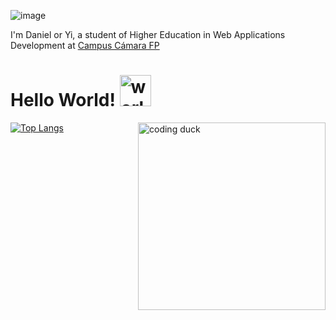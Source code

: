 ![image](https://github.com/user-attachments/assets/5cd0822e-9d43-43e3-89cb-9aaa5474c650)

I'm Daniel or Yi, a student of Higher Education in Web Applications Development at <a href="https://www.google.com/maps/place/Centro+FP+Superior+de+la+C%C3%A1mara+de+Comercio+de+Sevilla+-+Nuevas+Profesiones/@37.3755078,-5.98069,16z/data=!3m1!4b1!4m6!3m5!1s0xd126e9dd1459faf:0x761ce991c1ee65cc!8m2!3d37.3755078!4d-5.98069!16s%2Fg%2F1thgcq93?hl=es&entry=ttu&g_ep=EgoyMDI1MDIxMi4wIKXMDSoJLDEwMjExNDUzSAFQAw%3D%3D">Campus Cámara FP</a>


<h1>Hello World! <img src="https://media0.giphy.com/media/v1.Y2lkPTc5MGI3NjExZWo5eW0yem80NTFmZmV6dW00bzEyMGltdzh4Mzd4YmJ0Z3drNTdibSZlcD12MV9pbnRlcm5hbF9naWZfYnlfaWQmY3Q9Zw/DMUFPG2niG1TW/giphy.gif" alt="world" width="50px" /> </h1>


<img src="https://media4.giphy.com/media/v1.Y2lkPTc5MGI3NjExNHpiazBhMjJ3Z2NuNWdyZDJxZTVua2RqdjM5Yzg0cmkzcXd0c2lhaCZlcD12MV9pbnRlcm5hbF9naWZfYnlfaWQmY3Q9Zw/HzPtbOKyBoBFsK4hyc/giphy.gif" align="right" width="300px" alt="coding duck"/>



[![Top Langs](https://github-readme-stats.vercel.app/api/top-langs/?username=Yit-hub&layout=compact&theme=rose_pine)](https://github.com/anuraghazra/github-readme-stats)

<!--
**Yit-hub/Yit-hub** is a ✨ _special_ ✨ repository because its `README.md` (this file) appears on your GitHub profile.

Here are some ideas to get you started:

- 🔭 I’m currently working on ...
- 🌱 I’m currently learning ...
- 👯 I’m looking to collaborate on ...
- 🤔 I’m looking for help with ...
- 💬 Ask me about ...
- 📫 How to reach me: ...
- 😄 Pronouns: ...
- ⚡ Fun fact: ...
-->
